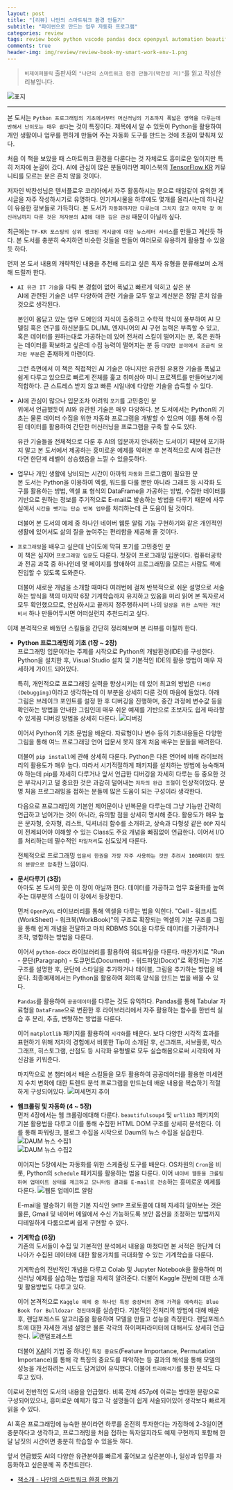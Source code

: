 ```yaml
---  
layout: post  
title: "[리뷰] 나만의 스마트워크 환경 만들기"  
subtitle: "파이썬으로 만드는 업무 자동화 프로그램"  
categories: review  
tags: review book python vscode pandas docx openpyxl automation beautifulsoup machine leraning 자동화
comments: true  
header-img: img/review/review-book-my-smart-work-env-1.png
---  
```

  
> `비제이퍼블릭` 출판사의 `"나만의 스마트워크 환경 만들기(박찬성 저)"`를 읽고 작성한 리뷰입니다.  

![표지](https://theorydb.github.io/assets/img/review/review-book-my-smart-work-env-1.png)  

---
본 도서는 `Python 프로그래밍의 기초에서부터 머신러닝의 기초까지 폭넓은 영역을 다루는데 반해서 난이도는 매우 쉽다`는 것이 특징이다. 제목에서 알 수 있듯이 Python을 활용하여 개인 생활이나 업무를 편하게 만들어 주는 자동화 도구를 만드는 것에 초점이 맞춰져 있다.

처음 이 책을 보았을 때 스마트워크 환경을 다룬다는 것 자체로도 흥미로운 일이지만 특히 저자에 눈길이 갔다. AI에 관심이 많은 분들이라면 페이스북의 [TensorFlow KR](https://www.facebook.com/groups/TensorFlowKR/?ref=nf_target&fref=nf) 커뮤니티를 모르는 분은 흔치 않을 것이다.

저자인 박찬성님은 텐서플로우 코리아에서 자주 활동하시는 분으로 매일같이 유익한 게시글을 자주 작성하시기로 유명하다. 인기게시물을 하루에도 몇개를 올리시는데 하나같이 유용한 정보들로 가득하다. 본 도서가 `자동화까지만 다루는데 그치지 않고 마지막 장 머신러닝까지 다룬 것은 저자분의 AI에 대한 깊은 관심` 때문이 아닐까 싶다.

최근에는 `TF-KR 포스팅의 상위 랭크된 게시글에 대한 뉴스레터 서비스`를 만들고 계신듯 하다. 본 도서를 충분히 숙지하면 비슷한 것들을 만들어 여러모로 유용하게 활용할 수 있을듯 하다.

먼저 본 도서 내용의 개략적인 내용을 추천해 드리고 싶은 독자 유형을 분류해보며 소개해 드릴까 한다.

* `AI 유관 IT 기술`을 다뤄 본 경험이 없어 폭넓고 빠르게 익히고 싶은 분  
  AI에 관련된 기술은 너무 다양하여 관련 기술을 모두 알고 계신분은 정말 흔치 않을 것으로 생각된다. 
  
  본인이 몸담고 있는 업무 도메인의 지식이 출중하고 수학적 학식이 풍부하여 AI 모델링 혹은 연구를 하신분들도 DL/ML 엔지니어의 AI 구현 능력은 부족할 수 있고, 혹은 데이터를 원하는대로 가공하는데 있어 전처리 스킬이 떨어지는 분, 혹은 원하는 데이터를 확보하고 싶은데 수집 능력이 떨어지는 분 등 `다양한 분야에서 조금씩 모자란 부분`은 존재하게 마련이다.
  
  그런 측면에서 이 책은 직접적인 AI 기술은 아니지만 유관된 유용한 기술을 폭넓고 쉽게 다루고 있으므로 빠르게 전체를 훑고 취미삼아 미니 프로젝트를 만들어보기에 적합하다. 큰 스트레스 받지 않고 빠른 시일내에 다양한 기술을 습득할 수 있다.

* AI에 관심이 많으나 입문조차 어려워 `포기`를 고민중인 분  
  위에서 언급했듯이 AI와 유관된 기술은 매우 다양하다. 본 도서에서는 Python의 기초는 물론 데이터 수집을 위한 자동화 프로그램을 개발할 수 있으며 이를 통해 수집된 데이터를 활용하여 간단한 머신러닝을 프로그램을 구축 할 수도 있다. 
  
  유관 기술들을 전체적으로 다룬 후 AI의 입문까지 안내하는 도서이기 때문에 포기하지 말고 본 도서에서 제공하는 흥미로운 예제를 익혀본 후 본격적으로 AI에 접근한다면 한단계 레벨이 상승했음을 느낄 수 있을듯하다.
  
* 업무나 개인 생활에 낭비되는 시간이 아까워 `자동화` 프로그램이 필요한 분  
  본 도서는 Python을 이용하여 엑셀, 워드를 다룰 뿐만 아니라 그래프 등 시각화 도구를 활용하는 방법, 엑셀 표 형식의 DataFrame을 가공하는 방법, 수집한 데이터를 기반으로 원하는 정보를 주기적으로 E-mail로 발송하는 방법을 다루기 때문에 사무실에서 `시간을 뺏기는 단순 반복 업무`를 처리하는데 큰 도움이 될 것이다. 

  더불어 본 도서의 예제 중 하나인 네이버 웹툰 알림 기능 구현하기와 같은 개인적인 생활에 있어서도 삶의 질을 높여주는 편리함을 제공해 줄 것이다.

* `프로그래밍`을 배우고 싶은데 난이도에 막혀 포기를 고민중인 분  
  이 책은 심지어 `프로그래밍 입문`도 다룬다. 첫장이 프로그래밍 입문이다. 컴퓨터공학과 전공 과목 중 하나인데 몇 페이지를 할애하여 프로그래밍을 모르는 사람도 책에 진입할 수 있도록 도와준다.

  더불어 새로운 개념을 소개할 때마다 여러번에 걸쳐 반복적으로 쉬운 설명으로 서술하는 방식을 책의 마지막 6장 기계학습까지 유지하고 있음을 미리 읽어 본 독자로서 모두 확인했으므로, 안심하시고 끝까지 정주행하시며 나의 `일상을 위한 소박한 개인 비서` 하나 만들어두시면 어떠실런지 추천드리고 싶다.

이제 본격적으로 배웠던 스킬들을 간단히 정리해보며 본 리뷰를 마칠까 한다.

* __Python 프로그래밍의 기초 (1장 ~ 2장)__  
  프로그래밍 입문이라는 주제를 시작으로 Python의 개발환경(IDE)를 구성한다. Python을 설치한 후, Visual Studio 설치 및 기본적인 IDE의 활용 방법이 매우 자세하게 가이드 되어있다. 
  
  특히, 개인적으로 프로그래밍 실력을 향상시키는 데 있어 최고의 방법은 `디버깅(Debugging)`이라고 생각하는데 이 부분을 상세히 다룬 것이 마음에 들었다. 아래 그림은 브레이크 포인트를 설정 한 후 디버깅을 진행하며, 중간 과정에 변수값 등을 확인하는 방법을 안내한 그림인데 매우 쉬운 예제를 기반으로 초보자도 쉽게 따라할 수 있게끔 디버깅 방법을 상세히 다룬다.
  ![디버깅](https://theorydb.github.io/assets/img/review/review-book-my-smart-work-env-7.png)  

  이어서 Python의 기초 문법을 배운다. 자료형이나 변수 등의 기초내용들은 다양한 그림을 통해 여느 프로그래밍 언어 입문서 못지 않게 처음 배우는 분들을 배려한다. 
  
  더불어 `pip install`에 관해 상세히 다룬다. Python은 다른 언어에 비해 라이브러리의 활용도가 매우 높다. 따라서 시기적절하게 패키지를 설치하는 방법에 능숙해져야 하는데 pip를 자세히 다루거나 앞서 언급한 디버깅을 자세히 다루는 등 중요한 것은 부각시키고 덜 중요한 것은 과감히 덜어내는 `저자의 완급 조절`이 인상적이었다. 분명 처음 프로그래밍을 접하는 분들께 많은 도움이 되는 구성이라 생각한다.

  다음으로 프로그래밍의 기본인 제어문이나 반복문을 다루는데 그냥 기능만 간략히 언급하고 넘어가는 것이 아니라, 유의할 점을 상세히 명시해 준다. 활용도가 매우 높은 문자형, 숫자형, 리스트, 딕셔너리 함수를 소개하고, 상속과 다형성 같은 `OOP` 지식이 전제되어야 이해할 수 있는 Class도 주요 개념을 빠짐없이 언급한다. 이어서 I/O를 처리하는데 필수적인 `파일처리`도 심도있게 다룬다.

  전체적으로 프로그래밍 `입문서 한권을 가장 자주 사용하는 것만 추려서 100페이지 정도의 분량으로 압축`한 느낌이다. 

* __문서다루기 (3장)__  
  아마도 본 도서의 꽃은 이 장이 아닐까 한다. 데이터를 가공하고 업무 효율화를 높여주는 대부분의 스킬이 이 장에서 등장한다.
  
  먼저 `OpenPyXL` 라이브러리를 통해 엑셀을 다루는 법을 익힌다. "Cell - 워크시트(WorkSheet) - 워크북(WorkBook)"의 구조로 확장되는 엑셀의 기본 구조를 그림을 통해 쉽게 개념을 전달하고 마치 RDBMS SQL을 다루듯 데이터를 가공하거나 조작, 병합하는 방법을 다룬다.

  이어서 `python-docx` 라이브러리를 활용하여 워드파일을 다룬다. 마찬가지로 "Run - 문단(Paragraph) - 도큐먼트(Document) - 워드파일(Docx)"로 확장되는 기본 구조를 설명한 후, 문단에 스타일을 추가하거나 테이블, 그림을 추가하는 방법을 배운다. 최종예제에서는 Python을 활용하여 회의록 양식을 만드는 법을 배울 수 있다.

  `Pandas`를 활용하여 `공공데이터`를 다루는 것도 유익하다. Pandas를 통해 Tabular 자료형을 `DataFrame`으로 변환한 후 라이브러리에서 자주 활용하는 함수를 한번씩 실습 후 분리, 추출, 변형하는 방법을 다룬다.

  이어 `matplotlib` 패키지를 활용하여 `시각화`를 배운다. 보다 다양한 시각적 효과를 표현하기 위해 저자의 경험에서 비롯한 Tip이 소개된 후, 선그래프, 서브플롯, 박스그래프, 히스토그램, 산점도 등 시각화 유형별로 모두 실습해봄으로써 시각화에 자신감을 키워준다.

  마지막으로 본 챕터에서 배운 스킬들을 모두 활용하여 공공데이터를 활용한 미세먼지 수치 변화에 대한 트렌드 분석 프로그램을 만드는데 배운 내용을 복습하기 적절하게 구성되어있다.
  ![미세먼지 추이](https://theorydb.github.io/assets/img/review/review-book-my-smart-work-env-6.png)  

* __웹크롤링 및 자동화 (4 ~ 5장)__  
  먼저 4장에서는 웹 크롤링에대해 다룬다. `beautifulsoup4` 및 `urllib3` 패키지의 기본 활용법을 다루고 이를 통해 수집한 HTML DOM 구조를 상세히 분석한다. 이를 통해 파워링크, 블로그 수집을 시작으로 Daum의 뉴스 수집을 실습한다.
  ![DAUM 뉴스 수집1](https://theorydb.github.io/assets/img/review/review-book-my-smart-work-env-5.png)  
  ![DAUM 뉴스 수집2](https://theorydb.github.io/assets/img/review/review-book-my-smart-work-env-4.png)  

  이어지는 5장에서는 자동화를 위한 스케줄링 도구를 배운다. OS차원의 `Cron`을 비롯, Python의 `schedule` 패키지를 활용하는 법을 다룬다. 이어 `네이버 웹툰을 크롤링하여 업데이트 상태를 체크하고 모니터링 결과를 E-mail로 전송`하는 흥미로운 예제를 다룬다. 
  ![웹툰 업데이트 알람](https://theorydb.github.io/assets/img/review/review-book-my-smart-work-env-3.png)  
  
  E-mail을 발송하기 위한 기본 지식인 `SMTP` 프로토콜에 대해 자세히 알아보는 것은 물론, Gmail 및 네이버 메일에서 수신 가능하도록 보안 옵션을 조정하는 방법까지 디테일하게 다룸으로써 쉽게 구현할 수 있다.

* __기계학습 (6장)__  
  기존의 도서들이 수집 및 기본적인 분석에서 내용을 마쳤다면 본 서적은 한단계 더 나아가 수집된 데이터에 대한 활용가치를 극대화할 수 있는 기계학습을 다룬다. 

  기계학습의 전반적인 개념을 다루고 Colab 및 Jupyter Notebook을 활용하여 머신러닝 예제를 실습하는 방법을 자세히 알려준다. 더불어 Kaggle 전반에 대한 소개 및 활용방법도 다루고 있다.

  이어 본격적으로 `Kaggle 예제 중 하나인 특정 중장비의 경매 가격을 예측하는 Blue Book for Bulldozar 경진대회`를 실습한다. 기본적인 전처리의 방법에 대해 배운 후, 랜덤포레스트 알고리즘을 활용하여 모델을 만들고 성능을 측정한다. 랜덤포레스트에 대한 자세한 개념 설명은 물론 각각의 하이퍼파라미터에 대해서도 상세히 언급한다. 
  ![랜덤포레스트](https://theorydb.github.io/assets/img/review/review-book-my-smart-work-env-2.png)  

  더불어 [XAI](https://theorydb.github.io/review/2020/06/09/review-book-xai/)의 기법 중 하나인 `특징 중요도`(Feature Importance, Permutation Importance)를 통해 각 특징의 중요도를 파악하는 등 결과의 해석을 통해 모델의 성능을 개선하려는 시도도 담겨있어 유익했다. 더불어 `트리해석기`를 통한 분석도 다루고 있다.

이로써 전반적인 도서의 내용을 언급했다. 비록 전체 457p에 이르는 방대한 분량으로 구성되어있으나, 흥미로운 예제가 많고 각 설명들이 쉽게 서술되어있어 생각보다 빠르게 읽을 수 있다. 

AI 혹은 프로그래밍에 능숙한 분이라면 하루를 온전히 투자한다는 가정하에 2-3일이면 충분하다고 생각하고, 프로그래밍을 처음 접하는 독자일지라도 예제 구현까지 포함해 한달 남짓의 시간이면 충분히 학습할 수 있을듯 하다.

앞서 언급했듯 AI의 다양한 유관분야를 빠르게 훑어보고 싶은분이나, 일상과 업무를 자동화하고 싶은분께 꼭 추천드린다.

* [책소개 - 나만의 스마트워크 환경 만들기](http://www.yes24.com/Product/Goods/90349631?Acode=101)


